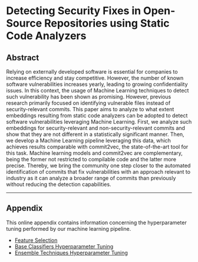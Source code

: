 # Detecting Security Fixes in Open-Source Repositories using Static Code Analyzers

## Abstract
Relying on externally developed software is essential for companies to increase
efficiency and stay competitive. However, the number of known software
vulnerabilities increases yearly, leading to growing confidentiality issues. In
this context, the usage of Machine Learning techniques to detect such
vulnerability has been shown as promising. However, previous research primarily
focused on identifying vulnerable files instead of security-relevant commits.
This paper aims to analyze to what extent embeddings resulting from static code
analyzers can be adopted to detect software vulnerabilities leveraging Machine
Learning. First, we analyze such embeddings for security-relevant and
non-security-relevant commits and show that they are not different in a
statistically significant manner. Then, we develop a Machine Learning pipeline
leveraging this data, which achieves results comparable with commit2vec, the
state-of-the-art tool for this task. Machine learning models and commit2vec are
complementary, being the former not restricted to compilable code and the latter
more precise. Thereby, we bring the community one step closer to the automated
identification of commits that fix vulnerabilities with an approach relevant to
industry as it can analyze a broader range of commits than previously without
reducing the detection capabilities.

***

## Appendix
This online appendix contains information concerning the hyperparameter tuning
performed by our machine learning pipeline.

* [Feature Selection](feature_selection_tuning.md)
* [Base Classifiers Hyperparameter Tuning](base_classifiers_tuning.md)
* [Ensemble Techniques Hyperparameter Tuning](ensemble_techniques_tuning.md)